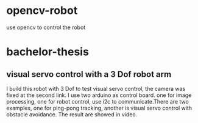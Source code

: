 # opencv-robot
use opencv to control the robot

bachelor-thesis
=================
visual servo control with a 3 Dof robot arm
-----------------------------------------------
I build this robot with 3 Dof to test visual servo control, the camera was fixed at the second link. I use two arduino as control board. one for image processing, one for robot control, use i2c to communicate.There are two examples, one for ping-pong tracking, another is visual servo control with obstacle avoidance. The result are showed in video.
